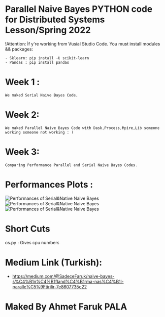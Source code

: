 # Parallel Naive Bayes PYTHON code for Distributed Systems Lesson/Spring 2022

!Attention: İf y're working from Vusial Studio Code.  You must install modules && packages:

    - Sklearn: pip install -U scikit-learn
    - Pandas : pip install pandas

# Week 1 : 
    We maked Serial Naive Bayes Code.

# Week 2: 
    We maked Parallel Naive Bayes Code with Dask,Process,Mpire,Lib someone working someone not working : ) 

# Week 3: 
    Comparing Performance Parallel and Serial Naive Bayes Codes. 


# Performances Plots : 
<img src="/pictures/Figure 2022-05-22 010109.png" alt="Performances of Serial&Native Naive Bayes "/>
<img src="/pictures/Figure 2022-05-22 073450.png" alt="Performances of Serial&Native Naive Bayes "/>
<img src="/pictures/Figure 2022-05-22 155809.png" alt="Performances of Serial&Native Naive Bayes "/>


# Short Cuts
os.py : Gives cpu numbers 

# Medium Link (Turkish): 
- https://medium.com/@SadeceFaruk/naive-bayes-s%C4%B1n%C4%B1fland%C4%B1rma-nas%C4%B1l-paralle%C5%9Ftirilir-7e8607735c22

# Maked By  Ahmet Faruk PALA 
